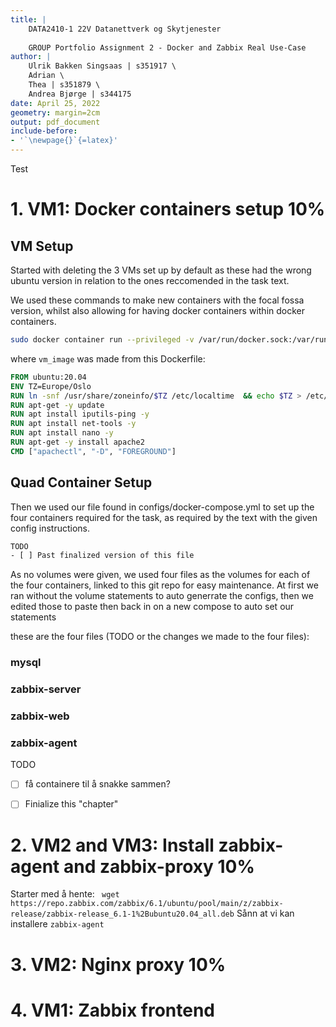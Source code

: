```yaml
---
title: |
    DATA2410-1 22V Datanettverk og Skytjenester
    
    GROUP Portfolio Assignment 2 - Docker and Zabbix Real Use-Case
author: | 
    Ulrik Bakken Singsaas | s351917 \
    Adrian \
    Thea | s351879 \
    Andrea Bjørge | s344175
date: April 25, 2022
geometry: margin=2cm
output: pdf_document
include-before:
- '`\newpage{}`{=latex}'
---
```


<!--  command to run: 
pandoc rapport.md -s -o rapport.pdf --pdf-engine=xelatex --variable monofont="SFMono Nerd Font Mono" --toc --highlight-style=tango

to run a docker container
docker exec -it <container-id> bash
 -->

Test

# 1. VM1: Docker containers setup 10%

## VM Setup

Started with deleting the 3 VMs set up by default as these had the wrong ubuntu version in relation to the ones reccomended in the task text.

We used these commands to make new containers with the focal fossa version, whilst also allowing for having docker containers within docker containers.

```bash
sudo docker container run --privileged -v /var/run/docker.sock:/var/run/docker.sock -p 8080:80 -d vm_image
```

where `vm_image` was made from this Dockerfile:

<!-- 
TODO
- [ ] update this dockerfile to match not having apache
-->

```dockerfile
FROM ubuntu:20.04
ENV TZ=Europe/Oslo
RUN ln -snf /usr/share/zoneinfo/$TZ /etc/localtime  && echo $TZ > /etc/timezone
RUN apt-get -y update
RUN apt install iputils-ping -y
RUN apt install net-tools -y
RUN apt install nano -y
RUN apt-get -y install apache2
CMD ["apachectl", "-D", "FOREGROUND"]
```

## Quad Container Setup

Then we used our file found in configs/docker-compose.yml to set up the four containers required for the task, as required by the text with the given config instructions.

```bash
TODO
- [ ] Past finalized version of this file
```

As no volumes were given, we used four files as the volumes for each of the four containers, linked to this git repo for easy maintenance. At first we ran without the volume statements to auto generrate the configs, then we edited those to paste then back in on a new compose to auto set our statements

 these are the four files (TODO or the changes we made to the four files):

<!-- 
TODO 
- [ ] prune comments from the files to make them wayyyyy shorter
- [ ] insert these four files
 -->

### mysql

### zabbix-server

### zabbix-web

### zabbix-agent

TODO
- [ ] få containere til å snakke sammen?
- [ ] Finialize this "chapter"



# 2. VM2 and VM3: Install zabbix-agent and zabbix-proxy 10%

Starter med å hente: ` wget https://repo.zabbix.com/zabbix/6.1/ubuntu/pool/main/z/zabbix-release/zabbix-release_6.1-1%2Bubuntu20.04_all.deb`
Sånn at vi kan installere `zabbix-agent`

<!-- det er feil versjon av liblap og libssl på docker containeren på intel1 som gjør at vi ikke får installert ``zabbix-agent`` -->


# 3. VM2: Nginx proxy 10%
# 4. VM1: Zabbix frontend 
